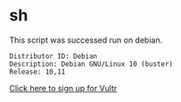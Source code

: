 # sh

This script was successed run on debian.

```
Distributor ID: Debian
Description: Debian GNU/Linux 10 (buster)
Release: 10,11
```

[Click here to sign up for Vultr](https://www.vultr.com/?ref=9431228-8H)
